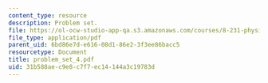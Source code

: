 ```yaml
---
content_type: resource
description: Problem set.
file: https://ol-ocw-studio-app-qa.s3.amazonaws.com/courses/8-231-physics-of-solids-i-fall-2006/31b588aec9e8c7f7ec14144a3c19783d_problem_set_4.pdf
file_type: application/pdf
parent_uid: 6bd86e7d-e616-08d1-86e2-3f3ee86bacc5
resourcetype: Document
title: problem_set_4.pdf
uid: 31b588ae-c9e8-c7f7-ec14-144a3c19783d
---
```

